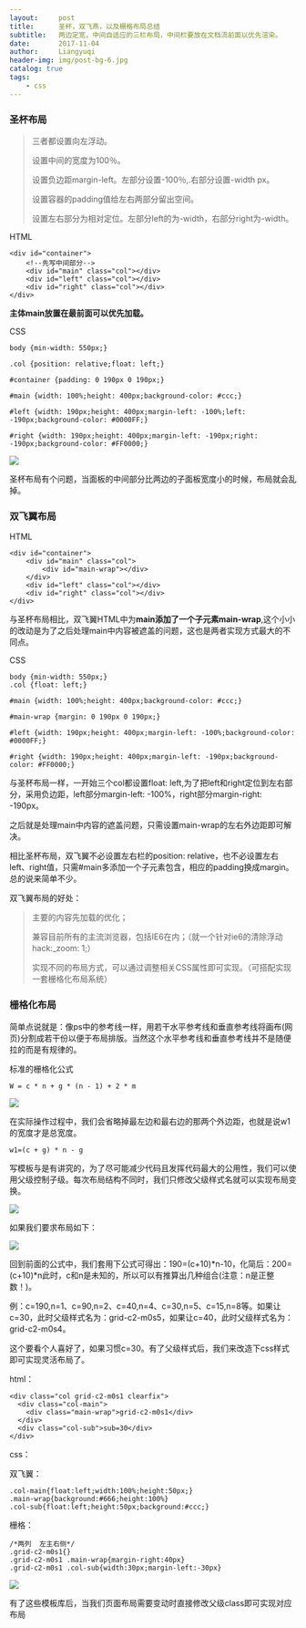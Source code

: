 ```yaml
---
layout:     post
title:      圣杯，双飞燕，以及栅格布局总结
subtitle:   两边定宽，中间自适应的三栏布局，中间栏要放在文档流前面以优先渲染。
date:       2017-11-04
author:     Liangyuqi
header-img: img/post-bg-6.jpg
catalog: true
tags:
    - css
---
```


### 圣杯布局

> 三者都设置向左浮动。
> 
> 设置中间的宽度为100％。
> 
> 设置负边距margin-left。左部分设置-100％,.右部分设置-width px。
> 
> 设置容器的padding值给左右两部分留出空间。
> 
> 设置左右部分为相对定位。左部分left的为-width，右部分right为-width。

HTML

	<div id="container">
	    <!--先写中间部分-->
	    <div id="main" class="col"></div>
	    <div id="left" class="col"></div>
	    <div id="right" class="col"></div>
	</div>

**主体main放置在最前面可以优先加载。**

CSS

	body {min-width: 550px;} 
	
	.col {position: relative;float: left;}
	
	#container {padding: 0 190px 0 190px;}
	
	#main {width: 100%;height: 400px;background-color: #ccc;}
	
	#left {width: 190px;height: 400px;margin-left: -100%;left: -190px;background-color: #0000FF;}
	
	#right {width: 190px;height: 400px;margin-left: -190px;right: -190px;background-color: #FF0000;}

![](http://p2dx9kmbw.bkt.clouddn.com/34)

圣杯布局有个问题，当面板的中间部分比两边的子面板宽度小的时候，布局就会乱掉。

### 双飞翼布局

HTML

	<div id="container">
	    <div id="main" class="col">
	        <div id="main-wrap"></div>
	    </div>
	    <div id="left" class="col"></div>
	    <div id="right" class="col"></div>
	</div>

 与圣杯布局相比，双飞翼HTML中为**main添加了一个子元素main-wrap**,这个小小的改动是为了之后处理main中内容被遮盖的问题，这也是两者实现方式最大的不同点。

CSS

	body {min-width: 550px;}
	.col {float: left;}
	
	#main {width: 100%;height: 400px;background-color: #ccc;}
	
	#main-wrap {margin: 0 190px 0 190px;}
	
	#left {width: 190px;height: 400px;margin-left: -100%;background-color: #0000FF;}
	
	#right {width: 190px;height: 400px;margin-left: -190px;background-color: #FF0000;}

与圣杯布局一样，一开始三个col都设置float: left,为了把left和right定位到左右部分，采用负边距，left部分margin-left: -100%，right部分margin-right: -190px。

之后就是处理main中内容的遮盖问题，只需设置main-wrap的左右外边距即可解决。

相比圣杯布局，双飞翼不必设置左右栏的position: relative，也不必设置左右left、right值，只需#main多添加一个子元素包含，相应的padding换成margin。总的说来简单不少。

双飞翼布局的好处：

> 主要的内容先加载的优化；
> 
> 兼容目前所有的主流浏览器，包括IE6在内；（就一个针对ie6的清除浮动hack:_zoom: 1;）
> 
> 实现不同的布局方式，可以通过调整相关CSS属性即可实现。（可搭配实现一套栅格化布局系统）


### 栅格化布局

简单点说就是：像ps中的参考线一样，用若干水平参考线和垂直参考线将画布(网页)分割成若干份以便于布局排版。当然这个水平参考线和垂直参考线并不是随便拉的而是有规律的。

标准的栅格化公式

	W = c * n + g * (n - 1) + 2 * m

![](http://p2dx9kmbw.bkt.clouddn.com/35.png)

在实际操作过程中，我们会省略掉最左边和最右边的那两个外边距，也就是说w1的宽度才是总宽度。

	w1=(c + g) * n - g

写模板与是有讲究的，为了尽可能减少代码且发挥代码最大的公用性，我们可以使用父级控制子级。每次布局结构不同时，我们只修改父级样式名就可以实现布局变换。

![](http://p2dx9kmbw.bkt.clouddn.com/36.png)

如果我们要求布局如下：

![](http://p2dx9kmbw.bkt.clouddn.com/37.png)

回到前面的公式中，我们套用下公式可得出：190=(c+10)*n-10，化简后：200=(c+10)*n此时，c和n是未知的，所以可以有推算出几种组合(注意：n是正整数！)。

例：c=190,n=1、c=90,n=2、c=40,n=4、c=30,n=5、c=15,n=8等。如果让c=30，此时父级样式名为：grid-c2-m0s5，如果让c=40，此时父级样式名为：grid-c2-m0s4。

这个要看个人喜好了，如果习惯c=30。有了父级样式后，我们来改造下css样式即可实现灵活布局了。

html：

	<div class="col grid-c2-m0s1 clearfix">
	  <div class="col-main">
	    <div class="main-wrap">grid-c2-m0s1</div>
	  </div>  
	  <div class="col-sub">sub=30</div>
	</div>
css：

双飞翼：

	.col-main{float:left;width:100%;height:50px;}
	.main-wrap{background:#666;height:100%}
	.col-sub{float:left;height:50px;background:#ccc;}
栅格：

	/*两列  左主右侧*/
	.grid-c2-m0s1{}
	.grid-c2-m0s1 .main-wrap{margin-right:40px}
	.grid-c2-m0s1 .col-sub{width:30px;margin-left:-30px}

 
![](http://p2dx9kmbw.bkt.clouddn.com/38.png)

有了这些模板库后，当我们页面布局需要变动时直接修改父级class即可实现对应布局

